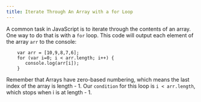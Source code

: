 ```yaml
---
title: Iterate Through An Array with a for Loop
---
```

A common task in JavaScript is to iterate through the contents of an array. One way to do that is with a `for` loop. This code will output each element of the array `arr` to the console:

        var arr = [10,9,8,7,6];
        for (var i=0; i < arr.length; i++) {
           console.log(arr[i]);
        }

Remember that Arrays have zero-based numbering, which means the last index of the array is length - 1\. Our `condition` for this loop is `i < arr.length`, which stops when i is at length - 1.